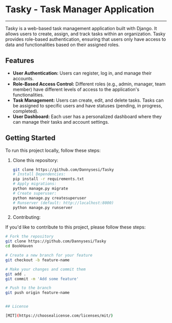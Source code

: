 # Tasky - Task Manager Application
---
Tasky is a web-based task management application built with Django. It allows users to create, assign, and track tasks within an organization. Tasky provides role-based authentication, ensuring that users only have access to data and functionalities based on their assigned roles.

## Features

- **User Authentication:** Users can register, log in, and manage their accounts.
- **Role-Based Access Control:** Different roles (e.g., admin, manager, team member) have different levels of access to the application's functionalities.
- **Task Management:** Users can create, edit, and delete tasks. Tasks can be assigned to specific users and have statuses (pending, in progress, completed).
- **User Dashboard:** Each user has a personalized dashboard where they can manage their tasks and account settings.

## Getting Started

To run this project locally, follow these steps:

1. Clone this repository:

   ```bash
   git clone https://github.com/Dannysesi/Tasky
   # Install Dependencies:
   pip install -r requirements.txt
   # Apply migrations:
   python manage.py migrate
   # Create superuser:
   python manage.py createsuperuser
   # Runserver (default: http://localhost:8000)
   python manage.py runserver


2. Contributing:

If you'd like to contribute to this project, please follow these steps:

```bash
# Fork the repository
git clone https://github.com/Dannysesi/Tasky
cd BookHaven

# Create a new branch for your feature
git checkout -b feature-name

# Make your changes and commit them
git add .
git commit -m 'Add some feature'

# Push to the branch
git push origin feature-name


## License

[MIT](https://choosealicense.com/licenses/mit/)

